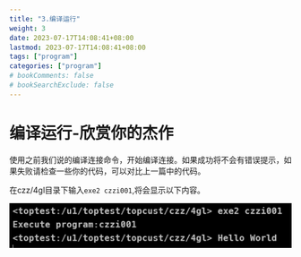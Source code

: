 ```yaml
---
title: "3.编译运行"
weight: 3
date: 2023-07-17T14:08:41+08:00
lastmod: 2023-07-17T14:08:41+08:00
tags: ["program"]
categories: ["program"]
# bookComments: false
# bookSearchExclude: false
---
```

# 编译运行-欣赏你的杰作

使用之前我们说的编译连接命令，开始编译连接。如果成功将不会有错误提示，如果失败请检查一些你的代码，可以对比上一篇中的代码。

在czz/4gl目录下输入`exe2 czzi001`,将会显示以下内容。

![Hello World](images/image.png)